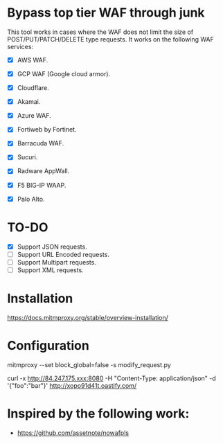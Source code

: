 # Bypass top tier WAF through junk
This tool works in cases where the WAF does not limit the size of POST/PUT/PATCH/DELETE type requests. It works on the following WAF services:
- [X] AWS WAF.
- [X] GCP WAF (Google cloud armor).
- [X] Cloudflare.
- [X] Akamai.
- [X] Azure WAF.
- [X] Fortiweb by Fortinet.
- [X] Barracuda WAF.
- [X] Sucuri.
- [X] Radware AppWall.
- [X] F5 BIG-IP WAAP.
- [X] Palo Alto.


# TO-DO
- [X] Support JSON requests.
- [ ] Support URL Encoded requests.
- [ ] Support Multipart requests.
- [ ] Support XML requests.

# Installation
https://docs.mitmproxy.org/stable/overview-installation/

# Configuration
mitmproxy --set block_global=false -s modify_request.py

curl -x http://84.247.175.xxx:8080 -H "Content-Type: application/json" -d '{"foo":"bar"}' http://xopo91d41t.oastify.com/

# Inspired by the following work:
- https://github.com/assetnote/nowafpls
